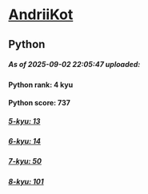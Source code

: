# [AndriiKot](https://www.codewars.com/users/AndriiKot) 
## Python

##### As of 2025-09-02 22:05:47 uploaded:

#### Python rank: 4 kyu

#### Python score: 737

##### [5-kyu: 13](https://github.com/AndriiKot/Python__CodeWars/tree/main/kyu-5)

##### [6-kyu: 14](https://github.com/AndriiKot/Python__CodeWars/tree/main/kyu-6)

##### [7-kyu: 50](https://github.com/AndriiKot/Python__CodeWars/tree/main/kyu-7)

##### [8-kyu: 101](https://github.com/AndriiKot/Python__CodeWars/tree/main/kyu-8)

